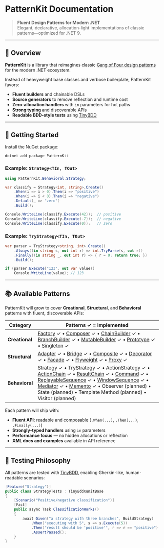 # PatternKit Documentation

> **Fluent Design Patterns for Modern .NET**  
> Elegant, declarative, allocation-light implementations of classic patterns—optimized for .NET&nbsp;9.

---

## 🌟 Overview

**PatternKit** is a library that reimagines classic [Gang of Four design patterns](https://en.wikipedia.org/wiki/Design_Patterns)
for the modern .NET ecosystem.  

Instead of heavyweight base classes and verbose boilerplate, PatternKit favors:

- **Fluent builders** and chainable DSLs
- **Source generators** to remove reflection and runtime cost
- **Zero-allocation handlers** with `in` parameters for hot paths
- **Strong typing** and discoverable APIs
- **Readable BDD-style tests** using [TinyBDD](https://github.com/JerrettDavis/TinyBDD)

---

## 🚀 Getting Started

Install the NuGet package:

```bash
dotnet add package PatternKit
```

### Example: `Strategy<TIn, TOut>`

```csharp
using PatternKit.Behavioral.Strategy;

var classify = Strategy<int, string>.Create()
    .When(i => i > 0).Then(i => "positive")
    .When(i => i < 0).Then(i => "negative")
    .Default(_ => "zero")
    .Build();

Console.WriteLine(classify.Execute(42));  // positive
Console.WriteLine(classify.Execute(-7));  // negative
Console.WriteLine(classify.Execute(0));   // zero
```

### Example: `TryStrategy<TIn, TOut>`

```csharp
var parser = TryStrategy<string, int>.Create()
    .Always((in string s, out int r) => int.TryParse(s, out r))
    .Finally((in string _, out int r) => { r = 0; return true; })
    .Build();

if (parser.Execute("123", out var value))
    Console.WriteLine(value); // 123
```

---

## 📚 Available Patterns

PatternKit will grow to cover **Creational**, **Structural**, and **Behavioral** patterns with fluent, discoverable APIs:

| Category       | Patterns ✓ = implemented                                                                                                                                                                                                                                                                                                                                                                                                                                                                                                                                 |
| -------------- |----------------------------------------------------------------------------------------------------------------------------------------------------------------------------------------------------------------------------------------------------------------------------------------------------------------------------------------------------------------------------------------------------------------------------------------------------------------------------------------------------------------------------------------------------------|
| **Creational** | [Factory](patterns/creational/factory/factory.md) ✓ • [Composer](patterns/creational/builder/composer.md) ✓ • [ChainBuilder](patterns/creational/builder/chainbuilder.md) ✓ • [BranchBuilder](patterns/creational/builder/chainbuilder.md) ✓ • [MutableBuilder](patterns/creational/builder/mutablebuilder.md) ✓ • [Prototype](patterns/creational/prototype/prototype.md) ✓ • [Singleton](patterns/creational/singleton/singleton.md) ✓                                                                                                                 |
| **Structural** | [Adapter](patterns/structural/adapter/fluent-adapter.md) ✓ • [Bridge](patterns/structural/bridge/bridge.md) ✓ • [Composite](patterns/structural/composite/composite.md) ✓ • [Decorator](patterns/structural/decorator/index.md) ✓ • [Facade](patterns/structural/facade/facade.md) ✓ • [Flyweight](patterns/structural/flyweight/index.md) ✓ • [Proxy](patterns/structural/proxy/index.md) ✓                                                                                                                                                                                             |
| **Behavioral** | [Strategy](patterns/behavioral/strategy/strategy.md) ✓ • [TryStrategy](patterns/behavioral/strategy/trystrategy.md) ✓ • [ActionStrategy](patterns/behavioral/strategy/actionstrategy.md) ✓ • [ActionChain](patterns/behavioral/chain/actionchain.md) ✓ • [ResultChain](patterns/behavioral/chain/resultchain.md) ✓ • [Command](patterns/behavioral/command/command.md) ✓ • [ReplayableSequence](patterns/behavioral/iterator/replayablesequence.md) ✓ • [WindowSequence](patterns/behavioral/iterator/windowsequence.md) ✓ • [Mediator](patterns/behavioral/mediator/mediator.md) ✓ • [Memento](patterns/behavioral/memento/memento.md) ✓ • Observer (planned) • State (planned) • Template Method (planned) • Visitor (planned) |

Each pattern will ship with:


* **Fluent API**: readable and composable (`.When(...)`, `.Then(...)`, `.Finally(...)`)
* **Strongly-typed handlers** using `in` parameters
* **Performance focus** — no hidden allocations or reflection
* **XML docs and examples** available in API reference

---

## 🧪 Testing Philosophy

All patterns are tested with [TinyBDD](https://github.com/JerrettDavis/TinyBDD), enabling Gherkin-like,
human-readable scenarios:

```csharp
[Feature("Strategy")]
public class StrategyTests : TinyBddXunitBase
{
    [Scenario("Positive/negative classification")]
    [Fact]
    public async Task ClassificationWorks()
    {
        await Given("a strategy with three branches", BuildStrategy)
            .When("executing with 5", s => s.Execute(5))
            .Then("result should be 'positive'", r => r == "positive")
            .AssertPassed();
    }
}
```
